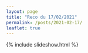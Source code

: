 ```yaml
---
layout: page
title: "Reco du 17/02/2021"
permalink: /posts/2021-02-17/
leaflet: true
---
```

{% include slideshow.html %}